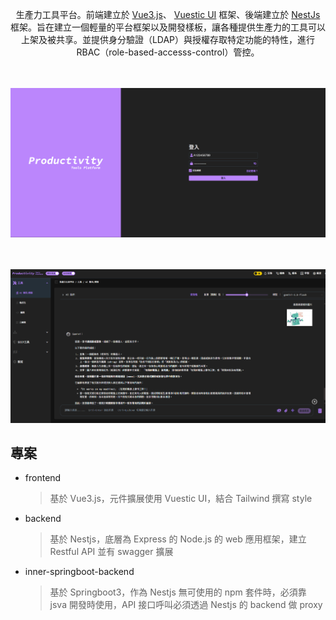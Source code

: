 <p align="center">
 生產力工具平台。前端建立於 <a href="https://vuejs.org/" target="_blank">Vue3.js</a>、 <a href="https://ui.vuestic.dev" target="_blank">Vuestic UI</a> 框架、後端建立於 <a href="https://nestjs.com/" target="_blank">NestJs</a>  框架。旨在建立一個輕量的平台框架以及開發樣板，讓各種提供生產力的工具可以上架及被共享。並提供身分驗證（LDAP）與授權存取特定功能的特性，進行 RBAC（role-based-accesss-control）管控。
 </p>
 <p align="center" style="margin-top: 3rem;">
    <img src="relactive/login.png" width="550" alt="Productivity Tools Platform Logo" />
</p>
 <p align="center" style="margin-top: 3rem;">
    <img src="relactive/ai-chat.png" width="550" alt="Productivity Tools Platform Logo" />
</p>

## 專案

- frontend
  > 基於 Vue3.js，元件擴展使用 Vuestic UI，結合 Tailwind 撰寫 style
- backend
  > 基於 Nestjs，底層為 Express 的 Node.js 的 web 應用框架，建立 Restful API 並有 swagger 擴展
- inner-springboot-backend
  > 基於 Springboot3，作為 Nestjs 無可使用的 npm 套件時，必須靠 jsva 開發時使用，API 接口呼叫必須透過 Nestjs 的 backend 做 proxy
